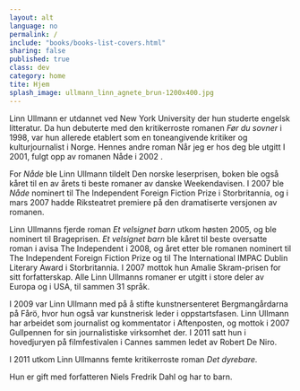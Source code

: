 ```yaml
---
layout: alt
language: no
permalink: /
include: "books/books-list-covers.html"
sharing: false
published: true
class: dev
category: home
tite: Hjem
splash_image: ullmann_linn_agnete_brun-1200x400.jpg
---
```

Linn Ullmann er utdannet ved New York University der hun studerte engelsk litteratur. Da hun debuterte med den kritikerroste romanen *Før du sovner* i 1998, var hun allerede etablert som en toneangivende kritiker og kulturjournalist i Norge. Hennes andre roman Når jeg er hos deg ble utgitt I 2001, fulgt opp av romanen Nåde i 2002 .

For *Nåde* ble Linn Ullmann tildelt Den norske leserprisen, boken ble også kåret til en av årets ti beste romaner av danske Weekendavisen. I 2007 ble *Nåde* nominert til The Independent Foreign Fiction Prize i Storbritannia, og i mars 2007 hadde Riksteatret premiere på den dramatiserte versjonen av romanen.

Linn Ullmanns fjerde roman *Et velsignet barn* utkom høsten 2005, og ble nominert til Brageprisen. *Et velsignet barn* ble kåret til beste oversatte roman i avisa The Independent i 2008, og året etter ble romanen nominert til The Independent Foreign Fiction Prize og til The International IMPAC Dublin Literary Award i Storbritannia. I 2007 mottok hun Amalie Skram-prisen for sitt forfatterskap. Alle Linn Ullmanns romaner er utgitt i store deler av Europa og i USA, til sammen 31 språk.

I 2009 var Linn Ullmann med på å stifte kunstnersenteret Bergmangårdarna på Fårö, hvor hun også var kunstnerisk leder i oppstartsfasen. Linn Ullmann har arbeidet som journalist og kommentator i Aftenposten, og mottok i 2007 Gullpennen for sin journalistiske virksomhet der. I 2011 satt hun i hovedjuryen på filmfestivalen i Cannes sammen ledet av Robert De Niro.

I 2011 utkom Linn Ullmanns femte kritikerroste roman *Det dyrebare.*

Hun er gift med forfatteren Niels Fredrik Dahl og har to barn.    